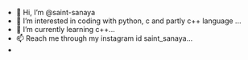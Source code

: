 - 👋 Hi, I’m @saint-sanaya
- 👀 I’m interested in coding with python, c and partly c++ language ...
- 🌱 I’m currently learning c++...
- 📫 Reach me through my instagram id saint_sanaya...
- 

<!---
saint-sanaya/saint-sanaya is a ✨ special ✨ repository because its `README.md` (this file) appears on your GitHub profile.
You can click the Preview link to take a look at your changes.
--->
